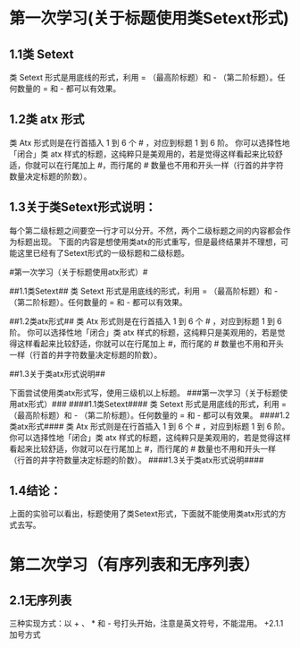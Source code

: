 第一次学习(关于标题使用类Setext形式)
==================================
1.1类 Setext 
------------
类 Setext 形式是用底线的形式，利用 = （最高阶标题）和 - （第二阶标题）。任何数量的 = 和 - 都可以有效果。

1.2类 atx 形式
--------------
类 Atx 形式则是在行首插入 1 到 6 个 # ，对应到标题 1 到 6 阶。
你可以选择性地「闭合」类 atx 样式的标题，这纯粹只是美观用的，若是觉得这样看起来比较舒适，你就可以在行尾加上 #，而行尾的 # 数量也不用和开头一样（行首的井字符数量决定标题的阶数）。

1.3关于类Setext形式说明：
--------------------
每个第二级标题之间要空一行才可以分开。不然，两个二级标题之间的内容都会作为标题出现。
下面的内容是想使用类atx的形式重写，但是最终结果并不理想，可能这里已经有了Setext形式的一级标题和二级标题。

#第一次学习（关于标题使用atx形式）#

##1.1类Setext##
类 Setext 形式是用底线的形式，利用 = （最高阶标题）和 - （第二阶标题）。任何数量的 = 和 - 都可以有效果。

##1.2类atx形式##
类 Atx 形式则是在行首插入 1 到 6 个 # ，对应到标题 1 到 6 阶。
你可以选择性地「闭合」类 atx 样式的标题，这纯粹只是美观用的，若是觉得这样看起来比较舒适，你就可以在行尾加上 #，而行尾的 # 数量也不用和开头一样（行首的井字符数量决定标题的阶数）。

##1.3关于类atx形式说明##

下面尝试使用类atx形式写，使用三级机以上标题。
###第一次学习（关于标题使用atx形式）###
####1.1类Setext####
类 Setext 形式是用底线的形式，利用 = （最高阶标题）和 - （第二阶标题）。任何数量的 = 和 - 都可以有效果。
####1.2类atx形式####
类 Atx 形式则是在行首插入 1 到 6 个 # ，对应到标题 1 到 6 阶。
你可以选择性地「闭合」类 atx 样式的标题，这纯粹只是美观用的，若是觉得这样看起来比较舒适，你就可以在行尾加上 #，而行尾的 # 数量也不用和开头一样（行首的井字符数量决定标题的阶数）。
####1.3关于类atx形式说明####

1.4结论：
---------
上面的实验可以看出，标题使用了类Setext形式，下面就不能使用类atx形式的方式去写。


第二次学习（有序列表和无序列表）
============================
2.1无序列表
-----------
三种实现方式：以 + 、 * 和 - 号打头开始，注意是英文符号，不能混用。
+2.1.1加号方式